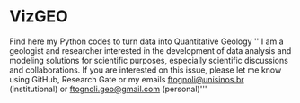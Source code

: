 # VizGEO
Find here my Python codes to turn data into Quantitative Geology
'''I am a geologist and researcher interested in the development of data analysis and modeling solutions
for scientific purposes, especially scientific discussions and collaborations. If you are
interested on this issue, please let me know using GitHub, Research Gate or my emails ftognoli@unisinos.br (institutional) or ftognoli.geo@gmail.com (personal)'''
